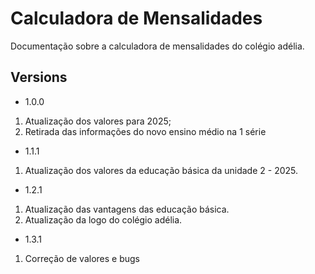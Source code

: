 # Calculadora de Mensalidades

Documentação sobre a calculadora de mensalidades do colégio adélia.


## Versions
- 1.0.0
1. Atualização dos valores para 2025;
2. Retirada das informações do novo ensino médio na 1 série

- 1.1.1
1. Atualização dos valores da educação básica da unidade 2 - 2025.

- 1.2.1
1. Atualização das vantagens das educação básica.
2. Atualização da logo do colégio adélia.

- 1.3.1
1. Correção de valores e bugs
